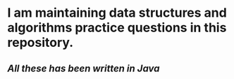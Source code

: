 # I am maintaining data structures and algorithms practice questions in this repository.
## *All these has been written in Java*